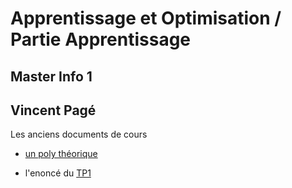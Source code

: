 # Apprentissage et Optimisation / Partie Apprentissage

## Master Info 1
## Vincent Pagé

Les anciens documents de cours

- [un poly théorique](Cours/cours_traitement_statistique.pdf)

- l'enoncé du [TP1](TP/TP1.md)

